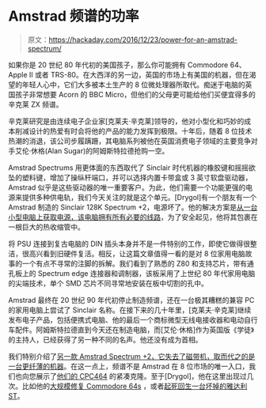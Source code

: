 # Amstrad 频谱的功率

> 原文：<https://hackaday.com/2016/12/23/power-for-an-amstrad-spectrum/>

如果你是 20 世纪 80 年代初的美国孩子，那么你可能拥有 Commodore 64、Apple II 或者 TRS-80。在大西洋的另一边，英国的市场上有美国的机器，但在渴望的年轻人心中，它们大多被本土生产的 8 位微处理器所取代。痴迷于电脑的英国孩子非常想要 Acorn 的 BBC Micro，但他们的父母更可能给他们买便宜得多的辛克莱 ZX 频谱。

辛克莱研究是由连续电子企业家[克莱夫·辛克莱]领导的，他对小型化和巧妙的成本削减设计的热爱有时会将他的产品的能力发挥到极限。十年后，随着 8 位技术热潮的消退，该公司步履蹒跚，其电脑系列被他在英国消费电子领域的主要竞争对手艾伦·休格(Alan Sugar)的阿姆斯特拉德抢购一空。

Amstrad Spectrums 用更体面的东西取代了 Sinclair 时代机器的橡胶键和摇摇欲坠的塑料键，增加了操纵杆端口，并可以选择内置卡带盒或 3 英寸软盘驱动器，Amstrad 似乎是这些驱动器的唯一重要客户。为此，他们需要一个功能更强的电源来提供多种供电轨，我们今天关注的就是这个单元。[Drygol]有一个朋友有一个 Amstrad 制造的 Sinclair 128K Spectrum +2，电源坏了。他的解决方案是[从一台小型电脑上获取电源，该电脑拥有所有必要的线路](https://www.retrohax.net/zx-spectrum-2-blackie-psu-hack/)，为了安全起见，他将其包裹在一根巨大的热收缩管中。

将 PSU 连接到复古电脑的 DIN 插头本身并不是一件特别的工作，即使它做得很整洁，很高兴看到旧硬件复活。相反，让这篇文章值得一看的是对 8 位家用电脑故事的一个有点不寻常的注脚的拆解。我们看到了熟悉的 Z80 和支持芯片，带有通孔板上的 Spectrum edge 连接器和调制器，该板采用了上世纪 80 年代家用电脑的尖端技术，单个 SMD 芯片不同寻常地安装在板中切割的孔中。

Amstrad 最终在 20 世纪 90 年代初停止制造频谱，还在一台极其糟糕的兼容 PC 的家用电脑上尝试了 Sinclair 名称。在接下来的几十年里，[克莱夫·辛克莱]继续发布电子产品，包括便携式电脑、他的最后一个商标微型无线电接收器和电动自行车配件。阿姆斯特拉德直到今天还在制造电脑，而[艾伦·休格]作为英国版《学徒》的主持人，已经获得了另一种不同的名声。他还没有成为首相。

我们特别介绍了[另一款 Amstrad Spectrum +2，它失去了磁带机，取而代之的是一台更纤薄的机器](http://hackaday.com/2014/05/21/sinclair-zx-spectrum-2-slims-down/)。在这一点上，频谱不是 Amstrad 在 8 位市场的唯一入口，我们也向您展示了[他们的 CPC464](http://hackaday.com/2015/02/22/a-smaller-homebrew-amstrad/) 的紧凑克隆。至于[Drygol]，他在这里出现过几次。比如他的[大规模修复 Commodore 64s](http://hackaday.com/2016/08/07/detailed-log-of-commodore-64-refurbishing/) ，或者[起死回生一台坏掉的雅达利 ST](http://hackaday.com/2016/06/09/an-atari-st-rises-from-the-ashes/)。